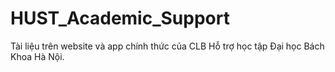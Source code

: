 # HUST_Academic_Support
Tài liệu trên website và app chính thức của CLB Hỗ trợ học tập Đại học Bách Khoa Hà Nội.
